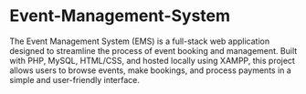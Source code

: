 # Event-Management-System
The Event Management System (EMS) is a full-stack web application designed to streamline the process of event booking and management. Built with PHP, MySQL, HTML/CSS, and hosted locally using XAMPP, this project allows users to browse events, make bookings, and process payments in a simple and user-friendly interface.
